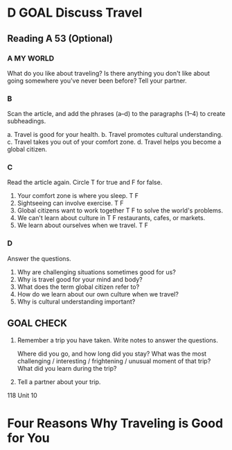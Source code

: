 # D GOAL Discuss Travel

## Reading A 53 (Optional)

### A MY WORLD 
What do you like about traveling? Is there anything you don't like about going somewhere you've never been before? Tell your partner.

### B 
Scan the article, and add the phrases (a–d) to the paragraphs (1–4) to create subheadings.

a. Travel is good for your health.
b. Travel promotes cultural understanding.
c. Travel takes you out of your comfort zone.
d. Travel helps you become a global citizen.

### C 
Read the article again. Circle T for true and F for false.

1. Your comfort zone is where you sleep.        T    F
2. Sightseeing can involve exercise.            T    F
3. Global citizens want to work together        T    F
   to solve the world's problems.
4. We can't learn about culture in              T    F
   restaurants, cafes, or markets.
5. We learn about ourselves when we travel.     T    F

### D 
Answer the questions.

1. Why are challenging situations sometimes good for us?
2. Why is travel good for your mind and body?
3. What does the term global citizen refer to?
4. How do we learn about our own culture when we travel?
5. Why is cultural understanding important?

## GOAL CHECK

1. Remember a trip you have taken. Write notes to answer the questions.

   Where did you go, and how long did you stay?
   What was the most challenging / interesting / frightening / unusual moment of that trip?
   What did you learn during the trip?

2. Tell a partner about your trip.

118 Unit 10

# Four Reasons Why Traveling is Good for You